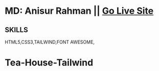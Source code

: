 
# MD: Anisur Rahman || [Go Live Site](https://tea-house-site.netlify.app/)
## SKILLS
HTML5,CSS3,TAILWIND,FONT AWESOME,

# Tea-House-Tailwind



